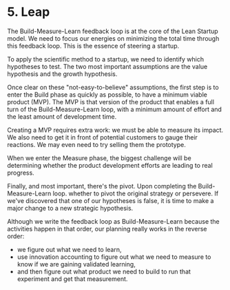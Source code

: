 # 5. Leap
The Build-Measure-Learn feedback loop is at the core of the Lean Startup model. We need to focus our energies on minimizing the total time through this feedback loop. This is the essence of steering a startup. 

To apply the scientific method to a startup, we need to identify which hypotheses to test. The two most important assumptions are the value hypothesis and the growth hypothesis.

Once clear on these "not-easy-to-believe" assumptions, the first step is to enter the Build phase as quickly as possible, to have a minimum viable product (MVP). The MVP is that version of the product that enables a full turn of the Build-Measure-Learn loop, with a minimum amount of effort and the least amount of development time.

Creating a MVP requires extra work: we must be able to measure its impact. We also need to get it in front of potential customers to gauge their reactions. We may even need to try selling them the prototype. 

When we enter the Measure phase, the biggest challenge will be determining whether the product development efforts are leading to real progress.

Finally, and most important, there's the pivot. Upon completing the Build-Measure-Learn loop. whether to pivot the original strategy or persevere. If we've discovered that one of our hypotheses is false, it is time to make a major change to a new strategic hypothesis. 

Although we write the feedback loop as Build-Measure-Learn because the activities happen in that order, our planning really works in the reverse order: 
- we figure out what we need to learn, 
- use innovation accounting to figure out what we need to measure to know if we are gaining validated learning, 
- and then figure out what product we need to build to run that experiment and get that measurement.



























